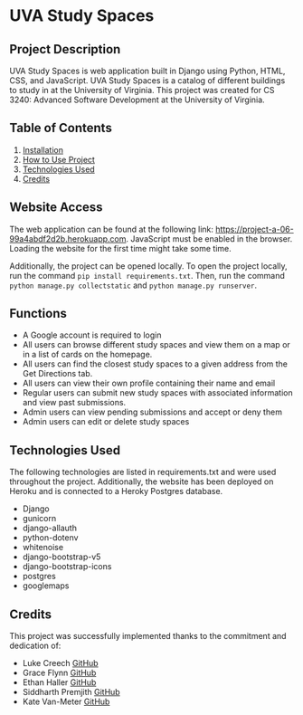 # UVA Study Spaces

## Project Description

UVA Study Spaces is web application built in Django using Python, HTML, CSS, and JavaScript. UVA Study Spaces is a catalog of different buildings to study in at the University of Virginia. This project was created for CS 3240: Advanced Software Development at the University of Virginia.

## Table of Contents

1. [Installation](#website-access)
2. [How to Use Project](#functions)
3. [Technologies Used](#technologies-used)
4. [Credits](#credits)

## Website Access

The web application can be found at the following link: https://project-a-06-99a4abdf2d2b.herokuapp.com. JavaScript must be enabled in the browser. Loading the website for the first time might take some time.

Additionally, the project can be opened locally. To open the project locally, run the command `pip install requirements.txt`. Then, run the command `python manage.py collectstatic` and `python manage.py runserver`.

## Functions

- A Google account is required to login
- All users can browse different study spaces and view them on a map or in a list of cards on the homepage.
- All users can find the closest study spaces to a given address from the Get Directions tab.
- All users can view their own profile containing their name and email
- Regular users can submit new study spaces with associated information and view past submissions.
- Admin users can view pending submissions and accept or deny them
- Admin users can edit or delete study spaces

## Technologies Used

The following technologies are listed in requirements.txt and were used throughout the project. Additionally, the website has been deployed on Heroku and is connected to a Heroky Postgres database.

- Django
- gunicorn
- django-allauth
- python-dotenv
- whitenoise
- django-bootstrap-v5
- django-bootstrap-icons
- postgres
- googlemaps

## Credits

This project was successfully implemented thanks to the commitment and dedication of:

- Luke Creech [GitHub](https://github.com/LukeCreech)
- Grace Flynn [GitHub](https://github.com/grace-flynn)
- Ethan Haller [GitHub](https://github.com/EthanHaller)
- Siddharth Premjith [GitHub](https://github.com/rqf8pe)
- Kate Van-Meter [GitHub](https://github.com/kate-van-meter)
